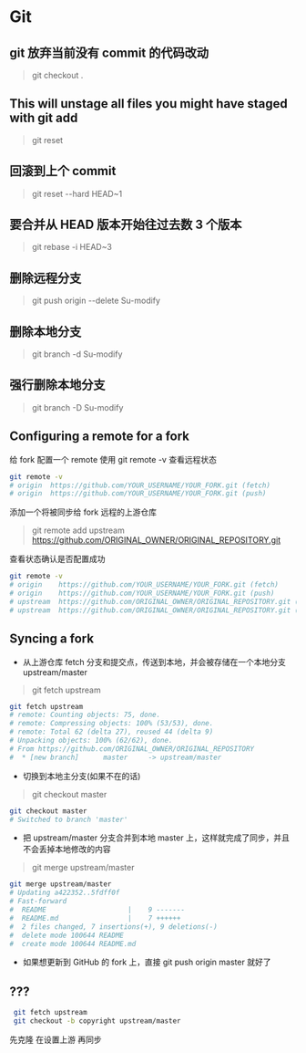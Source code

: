 # Git

## git 放弃当前没有 commit 的代码改动

> git checkout .

## This will unstage all files you might have staged with git add

> git reset

## 回滚到上个 commit

> git reset --hard HEAD~1

## 要合并从 HEAD 版本开始往过去数 3 个版本

> git rebase -i HEAD~3

## 删除远程分支

> git push origin --delete Su-modify

## 删除本地分支

> git branch -d Su-modify

## 强行删除本地分支

> git branch -D Su-modify

## Configuring a remote for a fork

给 fork 配置一个 remote
使用 git remote -v 查看远程状态

```bash
git remote -v
# origin  https://github.com/YOUR_USERNAME/YOUR_FORK.git (fetch)
# origin  https://github.com/YOUR_USERNAME/YOUR_FORK.git (push)
```

添加一个将被同步给 fork 远程的上游仓库

> git remote add upstream https://github.com/ORIGINAL_OWNER/ORIGINAL_REPOSITORY.git

查看状态确认是否配置成功

```bash
git remote -v
# origin    https://github.com/YOUR_USERNAME/YOUR_FORK.git (fetch)
# origin    https://github.com/YOUR_USERNAME/YOUR_FORK.git (push)
# upstream  https://github.com/ORIGINAL_OWNER/ORIGINAL_REPOSITORY.git (fetch)
# upstream  https://github.com/ORIGINAL_OWNER/ORIGINAL_REPOSITORY.git (push)
```

## Syncing a fork

- 从上游仓库 fetch 分支和提交点，传送到本地，并会被存储在一个本地分支 upstream/master

> git fetch upstream

```bash
git fetch upstream
# remote: Counting objects: 75, done.
# remote: Compressing objects: 100% (53/53), done.
# remote: Total 62 (delta 27), reused 44 (delta 9)
# Unpacking objects: 100% (62/62), done.
# From https://github.com/ORIGINAL_OWNER/ORIGINAL_REPOSITORY
#  * [new branch]      master     -> upstream/master
```

- 切换到本地主分支(如果不在的话)

> git checkout master

```bash
git checkout master
# Switched to branch 'master'
```

- 把 upstream/master 分支合并到本地 master 上，这样就完成了同步，并且不会丢掉本地修改的内容

> git merge upstream/master

```bash
git merge upstream/master
# Updating a422352..5fdff0f
# Fast-forward
#  README                    |    9 -------
#  README.md                 |    7 ++++++
#  2 files changed, 7 insertions(+), 9 deletions(-)
#  delete mode 100644 README
#  create mode 100644 README.md
```

- 如果想更新到 GitHub 的 fork 上，直接 git push origin master 就好了

## ???

```bash
 git fetch upstream
 git checkout -b copyright upstream/master
```

先克隆 在设置上游 再同步
